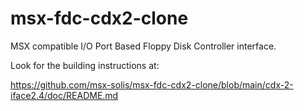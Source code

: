 # msx-fdc-cdx2-clone
MSX compatible I/O Port Based Floppy Disk Controller interface.

Look for the building instructions at:

https://github.com/msx-solis/msx-fdc-cdx2-clone/blob/main/cdx-2-iface2.4/doc/README.md
